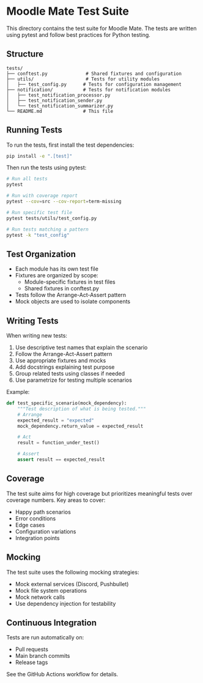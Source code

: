 # Moodle Mate Test Suite

This directory contains the test suite for Moodle Mate. The tests are written using pytest and follow best practices for Python testing.

## Structure

```
tests/
├── conftest.py              # Shared fixtures and configuration
├── utils/                   # Tests for utility modules
│   ├── test_config.py      # Tests for configuration management
├── notification/           # Tests for notification modules
│   ├── test_notification_processor.py
│   ├── test_notification_sender.py
│   └── test_notification_summarizer.py
└── README.md               # This file
```

## Running Tests

To run the tests, first install the test dependencies:

```bash
pip install -e ".[test]"
```

Then run the tests using pytest:

```bash
# Run all tests
pytest

# Run with coverage report
pytest --cov=src --cov-report=term-missing

# Run specific test file
pytest tests/utils/test_config.py

# Run tests matching a pattern
pytest -k "test_config"
```

## Test Organization

- Each module has its own test file
- Fixtures are organized by scope:
  - Module-specific fixtures in test files
  - Shared fixtures in conftest.py
- Tests follow the Arrange-Act-Assert pattern
- Mock objects are used to isolate components

## Writing Tests

When writing new tests:

1. Use descriptive test names that explain the scenario
2. Follow the Arrange-Act-Assert pattern
3. Use appropriate fixtures and mocks
4. Add docstrings explaining test purpose
5. Group related tests using classes if needed
6. Use parametrize for testing multiple scenarios

Example:

```python
def test_specific_scenario(mock_dependency):
    """Test description of what is being tested."""
    # Arrange
    expected_result = "expected"
    mock_dependency.return_value = expected_result

    # Act
    result = function_under_test()

    # Assert
    assert result == expected_result
```

## Coverage

The test suite aims for high coverage but prioritizes meaningful tests over coverage numbers. Key areas to cover:

- Happy path scenarios
- Error conditions
- Edge cases
- Configuration variations
- Integration points

## Mocking

The test suite uses the following mocking strategies:

- Mock external services (Discord, Pushbullet)
- Mock file system operations
- Mock network calls
- Use dependency injection for testability

## Continuous Integration

Tests are run automatically on:
- Pull requests
- Main branch commits
- Release tags

See the GitHub Actions workflow for details.
